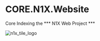 # CORE.N1X.Website
Core Indexing the *** N1X Web Project ***

![n1x_tile_logo](https://cloud.githubusercontent.com/assets/13474314/20525218/728463c8-b0e4-11e6-83b0-c67744b25e12.jpg)
